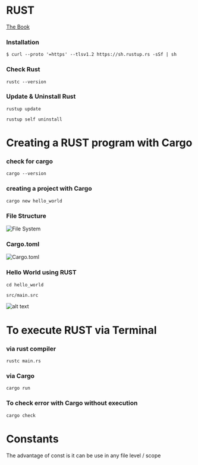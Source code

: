 # RUST

<a href="https://doc.rust-lang.org/book/">The Book </a>

### Installation

```
$ curl --proto '=https' --tlsv1.2 https://sh.rustup.rs -sSf | sh

```

### Check Rust

```
rustc --version
```

### Update & Uninstall Rust

```
rustup update
```

```
rustup self uninstall
```

# Creating a RUST program with Cargo

### check for cargo

```
cargo --version
```

### creating a project with Cargo

```
cargo new hello_world
```

### File Structure

![File System](image.png)

### Cargo.toml

![Cargo.toml](image-1.png)

### Hello World using RUST

```
cd hello_world
```

```
src/main.src
```

![alt text](image-2.png)

# To execute RUST via Terminal

### via rust compiler

```
rustc main.rs
```

### via Cargo

```
cargo run
```

### To check error with Cargo without execution

```
cargo check
```

# Constants

The advantage of const is it can be use in any file level / scope
